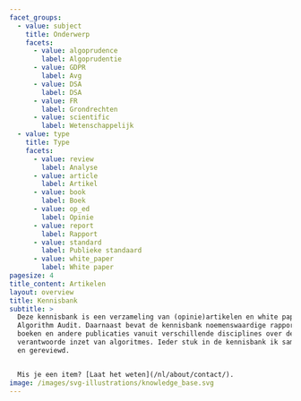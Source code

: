 ```yaml
---
facet_groups:
  - value: subject
    title: Onderwerp
    facets:
      - value: algoprudence
        label: Algoprudentie
      - value: GDPR
        label: Avg
      - value: DSA
        label: DSA
      - value: FR
        label: Grondrechten
      - value: scientific
        label: Wetenschappelijk
  - value: type
    title: Type
    facets:
      - value: review
        label: Analyse
      - value: article
        label: Artikel
      - value: book
        label: Boek
      - value: op_ed
        label: Opinie
      - value: report
        label: Rapport
      - value: standard
        label: Publieke standaard
      - value: white_paper
        label: White paper
pagesize: 4
title_content: Artikelen
layout: overview
title: Kennisbank
subtitle: >
  Deze kennisbank is een verzameling van (opinie)artikelen en white papers van
  Algorithm Audit. Daarnaast bevat de kennisbank noemenswaardige rapporten,
  boeken en andere publicaties vanuit verschillende disciplines over de
  verantwoorde inzet van algoritmes. Ieder stuk in de kennisbank ik samengevat
  en gereviewd.


  Mis je een item? [Laat het weten](/nl/about/contact/).
image: /images/svg-illustrations/knowledge_base.svg
---
```


